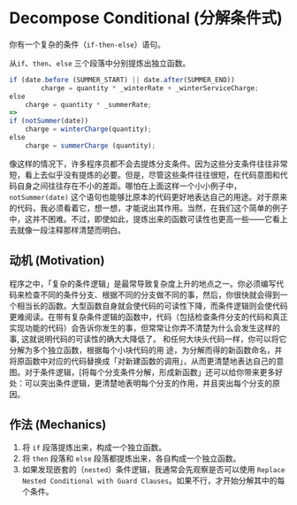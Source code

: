 # Decompose Conditional (分解条件式)

你有一个复杂的条件（`if-then-else`）语句。

从`if`、`then`、`else` 三个段落中分别提炼出独立函数。

```ts
if (date.before (SUMMER_START) || date.after(SUMMER_END))
		charge = quantity * _winterRate + _winterServiceCharge;
else 
  	charge = quantity * _summerRate;
=>
if (notSummer(date))
  	charge = winterCharge(quantity);
else 
  	charge = summerCharge (quantity);
```

像这样的情况下，许多程序员都不会去提炼分支条件。因为这些分支条件往往非常短，看上去似乎没有提炼的必要。但是，尽管这些条件往往很短，在代码意图和代 码自身之间往往存在不小的差距。哪怕在上面这样一个小小例子中，``notSummer(date)`` 这个语句也能够比原本的代码更好地表达自己的用途。对于原来的代码，我必须看着它，想一想，才能说出其作用。当然，在我们这个简单的例子中，这并不困难。不过，即使如此，提炼出来的函数可读性也更高一些——它看上去就像一段注释那样清楚而明白。

## 动机 (Motivation)

程序之中，「复杂的条件逻辑」是最常导致复杂度上升的地点之一。你必须编写代码来检查不同的条件分支、根据不同的分支做不同的事，然后，你很快就会得到一个相当长的函数。大型函数自身就会使代码的可读性下降，而条件逻辑则会使代码更难阅读。在带有复杂条件逻辑的函数中，代码（包括检查条件分支的代码和真正实现功能的代码）会告诉你发生的事，但常常让你弄不清楚为什么会发生这样的事, 这就说明代码的可读性的确大大降低了。
和任何大块头代码一样，你可以将它分解为多个独立函数，根据每个小块代码的用 途，为分解而得的新函数命名，并将原函数中对应的代码替换成「对新建函数的调用」，从而更清楚地表达自己的意图。对于条件逻辑，[将每个分支条件分解，形成新函数」还可以给你带来更多好处：可以突出条件逻辑，更清楚地表明每个分支的作用，并且突出每个分支的原因。

## 作法 (Mechanics)

1. 将 `if` 段落提炼出来，构成一个独立函数。
2. 将 `then` 段落和 `else` 段落都提炼出来，各自构成一个独立函数。
3. 如果发现嵌套的（`nested`）条件逻辑，我通常会先观察是否可以使用 `Replace Nested Conditional with Guard Clauses`。如果不行，才开始分解其中的每个条件。



